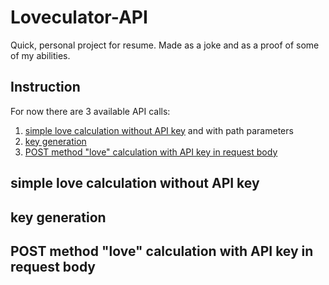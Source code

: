 # Loveculator-API
Quick, personal project for resume. Made as a joke and as a proof of some of my abilities.

## Instruction

For now there are 3 available API calls:
1. [simple love calculation without API key](#simple-love-calculation-without-API-key) and with path parameters
2. [key generation](#key-generation)
3. [POST method "love" calculation with API key in request body](#POST-method-"love"-calculation-with-API-key-in-request-body)


## simple love calculation without API key

## key generation

## POST method "love" calculation with API key in request body

